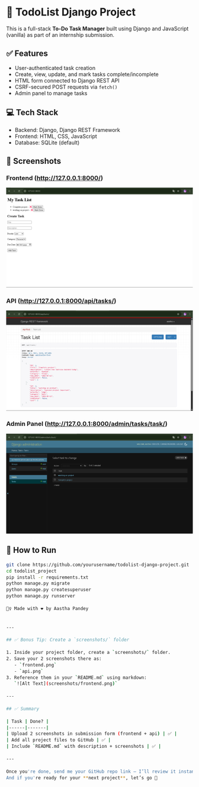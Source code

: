 # 📝 TodoList Django Project

This is a full-stack **To-Do Task Manager** built using Django and JavaScript (vanilla) as part of an internship submission.

## ✅ Features

- User-authenticated task creation
- Create, view, update, and mark tasks complete/incomplete
- HTML form connected to Django REST API
- CSRF-secured POST requests via `fetch()`
- Admin panel to manage tasks

## 💻 Tech Stack

- Backend: Django, Django REST Framework
- Frontend: HTML, CSS, JavaScript
- Database: SQLite (default)

## 📸 Screenshots

### Frontend (http://127.0.0.1:8000/)
![Frontend Screenshot](todolist_project/Screenshots/frontend.png)

### API (http://127.0.0.1:8000/api/tasks/)
![API Screenshot](todolist_project/Screenshots/api.png)

### Admin Panel (http://127.0.0.1:8000/admin/tasks/task/)
![Admin Panel Screenshot](todolist_project/Screenshots/admin-tasks.png)

## 🚀 How to Run

```bash
git clone https://github.com/yourusername/todolist-django-project.git
cd todolist_project
pip install -r requirements.txt
python manage.py migrate
python manage.py createsuperuser
python manage.py runserver

🙋‍♀️ Made with ❤️ by Aastha Pandey


---

## ✅ Bonus Tip: Create a `screenshots/` folder

1. Inside your project folder, create a `screenshots/` folder.
2. Save your 2 screenshots there as:
   - `frontend.png`
   - `api.png`
3. Reference them in your `README.md` using markdown:  
   `![Alt Text](screenshots/frontend.png)`

---

## ✅ Summary

| Task | Done? |
|------|-------|
| Upload 2 screenshots in submission form (frontend + api) | ✅ |
| Add all project files to GitHub | ✅ |
| Include `README.md` with description + screenshots | ✅ |

---

Once you're done, send me your GitHub repo link — I’ll review it instantly if you want feedback.  
And if you're ready for your **next project**, let’s go 🚀
